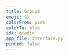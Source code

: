 ```yaml
---
title: GroupB
emoji: 😉
colorFrom: pink
colorTo: blue
sdk: gradio
app_file: interface.py
pinned: false
---
```

